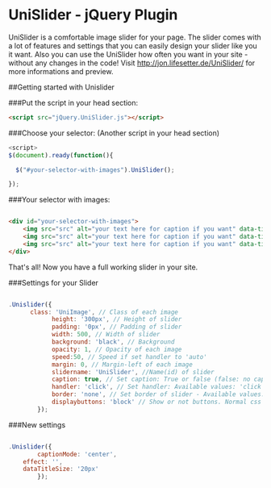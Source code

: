 UniSlider - jQuery Plugin
=========

UniSlider is a comfortable image slider for your page. The slider comes with a lot of features and settings that you can easily design your slider like you it want. Also you can use the UniSlider how often you want in your site - without any changes in the code! Visit http://jon.lifesetter.de/UniSlider/ for more informations and preview.

##Getting started with Unislider

###Put the script in your head section:

```html
<script src="jQuery.UniSlider.js"></script>
```

###Choose your selector: (Another script in your head section)

```javascript
<script>
$(document).ready(function(){

  $("#your-selector-with-images").UniSlider();

});
```

###Your selector with images:

```html

<div id="your-selector-with-images">
    <img src="src" alt="your text here for caption if you want" data-title="Title for caption" />
    <img src="src" alt="your text here for caption if you want" data-title="Title for caption" />
    <img src="src" alt="your text here for caption if you want" data-title="Title for caption" />
</div>
```
That's all! Now you have a full working slider in your site.

###Settings for your Slider

```javascript

.Unislider({
      class: 'UniImage', // Class of each image
			height: '300px', // Height of slider
			padding: '0px', // Padding of slider
			width: 500, // Width of slider
			background: 'black', // Background
			opacity: 1, // Opacity of each image
			speed:50, // Speed if set handler to 'auto'
			margin: 0, // Margin-left of each image
			slidername: 'UniSlider', //Name(id) of slider
			caption: true, // Set caption: True or false (false: no caption)
			handler: 'click', // Set handler: Available values: 'click' and 'auto'. Auto will move the images constantly without interaction with user.
			border: 'none', // Set border of slider - Available values: normal css values, to example: '1px solid black'
			displaybuttons: 'block' // Show or not buttons. Normal css values, to example: 'none','block'
		});
```

###New settings

```javascript

.Unislider({
        captionMode: 'center',
	effect: '',
	dataTitleSize: '20px'
		});
```
 			



